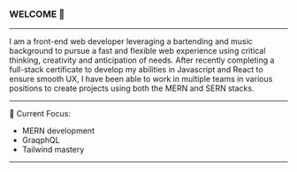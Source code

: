 ### WELCOME 👋

---
I am a front-end web developer leveraging a bartending and music background to pursue a fast and flexible web experience using critical thinking, creativity and anticipation of needs. After recently completing a full-stack certificate to develop  my abilities in Javascript and React to ensure smooth UX, I have been able to work in multiple teams in various positions to create projects using both the MERN and SERN stacks.

---

🌱 Current Focus:

- MERN development
- GraqphQL
- Tailwind mastery
---
